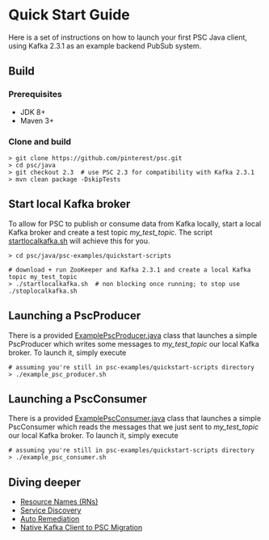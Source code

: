 # Quick Start Guide
Here is a set of instructions on how to launch your first PSC Java client, using Kafka 2.3.1 as an example backend PubSub system.

## Build
### Prerequisites
- JDK 8+
- Maven 3+
### Clone and build
```
> git clone https://github.com/pinterest/psc.git
> cd psc/java
> git checkout 2.3  # use PSC 2.3 for compatibility with Kafka 2.3.1
> mvn clean package -DskipTests
``` 

## Start local Kafka broker
To allow for PSC to publish or consume data from Kafka locally, start a local Kafka broker and create a test topic *my_test_topic*. The script [startlocalkafka.sh](../psc-examples/quickstart-scripts/startlocalkafka.sh) will achieve this for you.

```
> cd psc/java/psc-examples/quickstart-scripts

# download + run ZooKeeper and Kafka 2.3.1 and create a local Kafka topic my_test_topic
> ./startlocalkafka.sh  # non blocking once running; to stop use ./stoplocalkafka.sh
```

## Launching a PscProducer
There is a provided [ExamplePscProducer.java](../psc-examples/src/main/java/com/pinterest/psc/example/kafka/ExamplePscProducer.java) class that launches a simple PscProducer which writes some messages to *my_test_topic* our local Kafka broker. To launch it, simply execute

```
# assuming you're still in psc-examples/quickstart-scripts directory
> ./example_psc_producer.sh
```

## Launching a PscConsumer
There is a provided [ExamplePscConsumer.java](../psc-examples/src/main/java/com/pinterest/psc/example/kafka/ExamplePscConsumer.java) class that launches a simple PscConsumer which reads the messages that we just sent to *my_test_topic* our local Kafka broker. To launch it, simply execute

```
# assuming you're still in psc-examples/quickstart-scripts directory
> ./example_psc_consumer.sh
```

## Diving deeper

- [Resource Names (RNs)](/docs/resourcenames.md)
- [Service Discovery](/docs/servicediscovery.md)
- [Auto Remediation](/docs/autoremediation.md)
- [Native Kafka Client to PSC Migration](/docs/nativekafkatopscmigration.md)